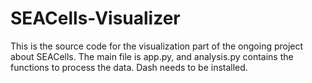 # SEACells-Visualizer
This is the source code for the visualization part of the ongoing project about SEACells. The main file is app.py, and analysis.py contains the functions to process the data. Dash needs to be installed.

